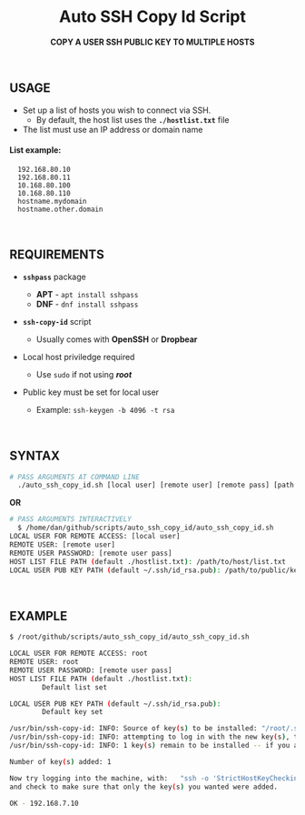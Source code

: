 <h1 align="center">Auto SSH Copy Id Script</h1>
<p align="center">
<b>COPY A USER SSH PUBLIC KEY TO MULTIPLE HOSTS</b>
</p>
<BR>

## USAGE
- Set up a list of hosts you wish to connect via SSH.
  - By default, the host list uses the **`./hostlist.txt`** file
- The list must use an IP address or domain name

#### List example:
```
  192.168.80.10
  192.168.80.11
  10.168.80.100
  10.168.80.110
  hostname.mydomain
  hostname.other.domain
```

<BR>

  
## REQUIREMENTS
- **`sshpass`** package
  - **APT** - `apt install sshpass`
  - **DNF** - `dnf install sshpass`

- **`ssh-copy-id`** script
  - Usually comes with **OpenSSH** or **Dropbear**

- Local host priviledge required
  - Use `sudo` if not using **_root_**
- Public key must be set for local user
  - Example: `ssh-keygen -b 4096 -t rsa`
<BR>


## SYNTAX
```bash
# PASS ARGUMENTS AT COMMAND LINE
  ./auto_ssh_copy_id.sh [local user] [remote user] [remote pass] [path to host list] [path to local pub key]
```
**OR**
```bash
# PASS ARGUMENTS INTERACTIVELY
  $ /home/dan/github/scripts/auto_ssh_copy_id/auto_ssh_copy_id.sh
LOCAL USER FOR REMOTE ACCESS: [local user]
REMOTE USER: [remote user]
REMOTE USER PASSWORD: [remote user pass]
HOST LIST FILE PATH (default ./hostlist.txt): /path/to/host/list.txt
LOCAL USER PUB KEY PATH (default ~/.ssh/id_rsa.pub): /path/to/public/key.pub
```
<BR>


## EXAMPLE
```bash
$ /root/github/scripts/auto_ssh_copy_id/auto_ssh_copy_id.sh

LOCAL USER FOR REMOTE ACCESS: root
REMOTE USER: root
REMOTE USER PASSWORD: [remote user pass]
HOST LIST FILE PATH (default ./hostlist.txt):
        Default list set

LOCAL USER PUB KEY PATH (default ~/.ssh/id_rsa.pub):
        Default key set

/usr/bin/ssh-copy-id: INFO: Source of key(s) to be installed: "/root/.ssh/id_rsa.pub"
/usr/bin/ssh-copy-id: INFO: attempting to log in with the new key(s), to filter out any that are already installed
/usr/bin/ssh-copy-id: INFO: 1 key(s) remain to be installed -- if you are prompted now it is to install the new keys

Number of key(s) added: 1

Now try logging into the machine, with:   "ssh -o 'StrictHostKeyChecking=no' 'root@192.168.7.10'"
and check to make sure that only the key(s) you wanted were added.

OK - 192.168.7.10
```
